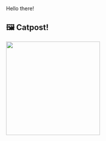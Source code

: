 Hello there!



## 🖼️ Catpost!

<sub>
    <img src="https://cdn2.thecatapi.com/images/MTg0MzE4MQ.jpg" height="256">
</sub>

